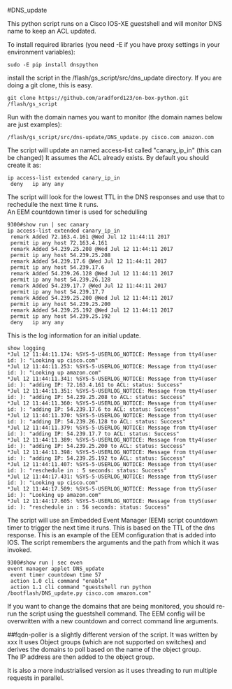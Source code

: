 #DNS_update

This python script runs on a Cisco IOS-XE guestshell and will monitor DNS name to keep an ACL updated.

To install required libraries (you need -E if you have proxy settings in your environment variables):

```buildoutcfg
sudo -E pip install dnspython

```

install the script in the /flash/gs_script/src/dns_update directory.
If you are doing a git clone, this is easy.
```buildoutcfg
git clone https://github.com/aradford123/on-box-python.git /flash/gs_script
```

Run with the domain names you want to monitor (the domain names below are just examples):
```buildoutcfg
/flash/gs_script/src/dns-update/DNS_update.py cisco.com amazon.com
```

The script will update an named access-list called "canary_ip_in" (this can be changed)
It assumes the ACL already exists.  By default you should create it as:

```buildoutcfg
ip access-list extended canary_ip_in
 deny   ip any any
```
The script will look for the lowest TTL in the DNS responses and use that to rechedulle the next time it runs.  
An EEM countdown timer is used for schedulling

```buildoutcfg
9300#show run | sec canary
ip access-list extended canary_ip_in
 remark Added 72.163.4.161 @Wed Jul 12 11:44:11 2017
 permit ip any host 72.163.4.161
 remark Added 54.239.25.208 @Wed Jul 12 11:44:11 2017
 permit ip any host 54.239.25.208
 remark Added 54.239.17.6 @Wed Jul 12 11:44:11 2017
 permit ip any host 54.239.17.6
 remark Added 54.239.26.128 @Wed Jul 12 11:44:11 2017
 permit ip any host 54.239.26.128
 remark Added 54.239.17.7 @Wed Jul 12 11:44:11 2017
 permit ip any host 54.239.17.7
 remark Added 54.239.25.200 @Wed Jul 12 11:44:11 2017
 permit ip any host 54.239.25.200
 remark Added 54.239.25.192 @Wed Jul 12 11:44:11 2017
 permit ip any host 54.239.25.192
 deny   ip any any
```

This is the log information for an initial update.
```
show logging
*Jul 12 11:44:11.174: %SYS-5-USERLOG_NOTICE: Message from tty4(user id: ): "Looking up cisco.com"
*Jul 12 11:44:11.253: %SYS-5-USERLOG_NOTICE: Message from tty4(user id: ): "Looking up amazon.com"
*Jul 12 11:44:11.341: %SYS-5-USERLOG_NOTICE: Message from tty4(user id: ): "adding IP: 72.163.4.161 to ACL: status: Success"
*Jul 12 11:44:11.351: %SYS-5-USERLOG_NOTICE: Message from tty4(user id: ): "adding IP: 54.239.25.208 to ACL: status: Success"
*Jul 12 11:44:11.360: %SYS-5-USERLOG_NOTICE: Message from tty4(user id: ): "adding IP: 54.239.17.6 to ACL: status: Success"
*Jul 12 11:44:11.370: %SYS-5-USERLOG_NOTICE: Message from tty4(user id: ): "adding IP: 54.239.26.128 to ACL: status: Success"
*Jul 12 11:44:11.379: %SYS-5-USERLOG_NOTICE: Message from tty4(user id: ): "adding IP: 54.239.17.7 to ACL: status: Success"
*Jul 12 11:44:11.389: %SYS-5-USERLOG_NOTICE: Message from tty4(user id: ): "adding IP: 54.239.25.200 to ACL: status: Success"
*Jul 12 11:44:11.398: %SYS-5-USERLOG_NOTICE: Message from tty4(user id: ): "adding IP: 54.239.25.192 to ACL: status: Success"
*Jul 12 11:44:11.407: %SYS-5-USERLOG_NOTICE: Message from tty4(user id: ): "reschedule in : 5 seconds: status: Success"
*Jul 12 11:44:17.431: %SYS-5-USERLOG_NOTICE: Message from tty5(user id: ): "Looking up cisco.com"
*Jul 12 11:44:17.509: %SYS-5-USERLOG_NOTICE: Message from tty5(user id: ): "Looking up amazon.com"
*Jul 12 11:44:17.605: %SYS-5-USERLOG_NOTICE: Message from tty5(user id: ): "reschedule in : 56 seconds: status: Success"
```

The script will use an Embedded Event Manager (EEM) script countdown timer to trigger the next time it runs. This is based on the TTL of the 
dns response.  This is an example of the EEM configuration that is added into IOS.  The script remembers the arguments and the 
path from which it was invoked.  

```buildoutcfg
9300#show run | sec even
event manager applet DNS_update
 event timer countdown time 57
 action 1.0 cli command "enable"
 action 1.1 cli command "guestshell run python /bootflash/DNS_update.py cisco.com amazon.com"
```

If you want to change the domains that are being monitored, you should re-run the script using the guestshell command.
The EEM config will be overwritten with a new countdown and correct command line arguments.


##fqdn-poller
is a slightly different version of the script.  It was written by xxx
It uses Object groups (which are not supported on switches) 
and derives the domains to poll based on the name of the object group.  
The IP address are then added to the object group.

It is also a more industrialised version as it uses threading to run multiple requests in parallel.


